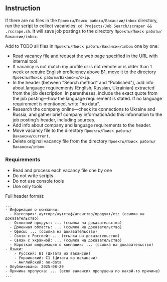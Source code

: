 ## Instruction

If there are no files in the `Проекты/Поиск работы/Вакансии/inbox` directory,
run the script to collect vacancies:
`cd Projects/Job Search/scraper && ./scrape.sh`. It will save job postings to
the directory `Проекты/Поиск работы/Вакансии/inbox`.

Add to TODO all files in `Проекты/Поиск работы/Вакансии/inbox` one by one:

- Read vacancy file and request the web page specified in the URL with internal
  tool.
- If vacancy is not match my profile or is not remote or is older than 1 week or
  require English proficiency above B1, move it to the directory
  `Проекты/Поиск работы/Вакансии/skip`.
- In the header (between "Search method" and "Published"), add info about
  language requirements (English, Russian, Ukrainian) extracted from the job
  description. In parentheses, include the exact quote from the job posting—how
  the language requirement is stated. If no language requirement is mentioned,
  write "no data".
- Research the company online—check its connections to Ukraine and Russia, and
  gather brief company informationAdd this information to the job posting's
  header, including sources.
- Add info about company and language requirements to the header.
- Move vacancy file to the directory `Проекты/Поиск работы/Вакансии/current`.
- Delete original vacancy file from the directory
  `Проекты/Поиск работы/Вакансии/inbox`.

### Requirements

- Read and process each vacancy file one by one
- Do not write scripts
- Do not use console tools
- Use only tools

Full header format:

```
...
- Информация о компании:
  - Категория: аутсорс/аутстаф/агенство/продукт/etc (ссылка на доказательство)
  - Основной продукт: ... (ссылка на доказательство)
  - Доменная область: ... (ссылка на доказательство)
  - Офисы: ... (ссылка на доказательство)
  - Связи с Россией: ... (ссылка на доказательство)
  - Связи с Украиной: ... (ссылка на доказательство)
  - Короткая информация о компании: ... (ссылка на доказательство)
- Языки:
    - Русский: B1 (Цитата из вакансии)
    - Украинский: C1 (Цитата из вакансии)
    - Английский: no-data
- Опубликовано: 2025-08-29
- Причина пропуска: ... (если вакансия пропущена по какой-то причине)
...
```
